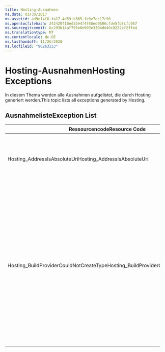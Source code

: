 ```yaml
---
title: Hosting-Ausnahmen
ms.date: 03/30/2017
ms.assetid: ad9e14f8-fa17-4d59-b365-fe0e7ec17c98
ms.openlocfilehash: 342420f10ed53e4f4786ed9506cfde5fbfcfc957
ms.sourcegitcommit: bc293b14af795e0e999e3304dd40c0222cf2ffe4
ms.translationtype: MT
ms.contentlocale: de-DE
ms.lasthandoff: 11/26/2020
ms.locfileid: "96263333"
---
```

# <a name="hosting-exceptions"></a><span data-ttu-id="2cdba-102">Hosting-Ausnahmen</span><span class="sxs-lookup"><span data-stu-id="2cdba-102">Hosting Exceptions</span></span>

<span data-ttu-id="2cdba-103">In diesem Thema werden alle Ausnahmen aufgelistet, die durch Hosting generiert werden.</span><span class="sxs-lookup"><span data-stu-id="2cdba-103">This topic lists all exceptions generated by Hosting.</span></span>  
  
## <a name="exception-list"></a><span data-ttu-id="2cdba-104">Ausnahmeliste</span><span class="sxs-lookup"><span data-stu-id="2cdba-104">Exception List</span></span>  
  
|<span data-ttu-id="2cdba-105">Ressourcencode</span><span class="sxs-lookup"><span data-stu-id="2cdba-105">Resource Code</span></span>|<span data-ttu-id="2cdba-106">Ressourcenzeichenfolge</span><span class="sxs-lookup"><span data-stu-id="2cdba-106">Resource String</span></span>|  
|-------------------|---------------------|  
|<span data-ttu-id="2cdba-107">Hosting_AddressIsAbsoluteUri</span><span class="sxs-lookup"><span data-stu-id="2cdba-107">Hosting_AddressIsAbsoluteUri</span></span>|<span data-ttu-id="2cdba-108">Die vollständige URI ist nicht zulässig.</span><span class="sxs-lookup"><span data-stu-id="2cdba-108">The full URI is not allowed.</span></span> <span data-ttu-id="2cdba-109">Vollständige URIs sind für die ServiceHostingEnvironment.EnsureServiceAvailable API nicht zulässig.</span><span class="sxs-lookup"><span data-stu-id="2cdba-109">Full URIs are not allowed for the ServiceHostingEnvironment.EnsureServiceAvailable API.</span></span> <span data-ttu-id="2cdba-110">Verwenden Sie für den entsprechenden Dienst einen virtuellen Pfad.</span><span class="sxs-lookup"><span data-stu-id="2cdba-110">Use a virtual path for the corresponding service.</span></span>|  
|<span data-ttu-id="2cdba-111">Hosting_BuildProviderCouldNotCreateType</span><span class="sxs-lookup"><span data-stu-id="2cdba-111">Hosting_BuildProviderCouldNotCreateType</span></span>|<span data-ttu-id="2cdba-112">Der angegebene CLR-Typ kann während der Kompilierung des Dienstes nicht geladen werden.</span><span class="sxs-lookup"><span data-stu-id="2cdba-112">The specified CLR type cannot be loaded during service compilation.</span></span> <span data-ttu-id="2cdba-113">Vergewissern Sie sich, dass dieser Typ entweder in einer Quelldatei definiert ist, die sich im Verzeichnis "\ App_Code der Anwendung" befindet \\ , das in einer kompilierten Assembly im Verzeichnis "\bin" der Anwendung enthalten ist \\ oder in einer im globalen Assemblycache installierten Assembly vorhanden ist.</span><span class="sxs-lookup"><span data-stu-id="2cdba-113">Verify that this type is either defined in a source file located in the application's \\\App_Code directory, contained in a compiled assembly located in the application's \\\bin directory, or present in an assembly installed in the Global Assembly Cache.</span></span> <span data-ttu-id="2cdba-114">Bei dem Typnamen wird die Groß- und Kleinschreibung berücksichtigt.</span><span class="sxs-lookup"><span data-stu-id="2cdba-114">The type name is case-sensitive.</span></span> <span data-ttu-id="2cdba-115">Die Verzeichnisse (z \\ . b. \ App_Code und \\ \bin) müssen sich im Stammverzeichnis der Anwendung befinden.</span><span class="sxs-lookup"><span data-stu-id="2cdba-115">The directories such as \\\App_Code and \\\bin must be located in the application's root directory.</span></span> <span data-ttu-id="2cdba-116">Die \\ Verzeichnisse \ App_Code und \\ \bin können nicht in Unterverzeichnissen eingefügt werden.</span><span class="sxs-lookup"><span data-stu-id="2cdba-116">The \\\App_Code and \\\bin directories cannot be nested in subdirectories.</span></span>|
